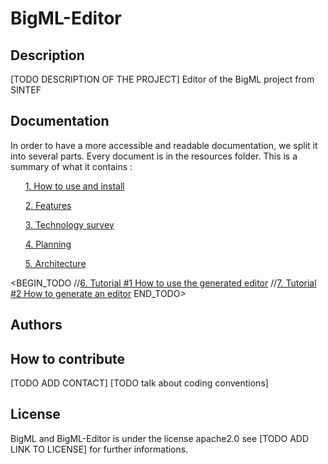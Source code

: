 # BigML-Editor
## Description
[TODO DESCRIPTION OF THE PROJECT]
Editor of the BigML project from SINTEF

## Documentation
In order to have a more accessible and readable documentation, we split it into several parts.
Every document is in the resources folder. This is a summary of what it contains :

&nbsp;&nbsp;&nbsp;&nbsp;&nbsp;&nbsp;[1. How to use and install ](./resources/how_to_use.md)

&nbsp;&nbsp;&nbsp;&nbsp;&nbsp;&nbsp;[2. Features ](./resources/features.md)

&nbsp;&nbsp;&nbsp;&nbsp;&nbsp;&nbsp;[3. Technology survey ](./resources/technology_survey.md)

&nbsp;&nbsp;&nbsp;&nbsp;&nbsp;&nbsp;[4. Planning ](./resources/planning.md)

&nbsp;&nbsp;&nbsp;&nbsp;&nbsp;&nbsp;[5. Architecture](./resources/architecture/md)


<BEGIN_TODO 
//[6. Tutorial #1 How to use the generated editor](../blob/master/LICENSE)
//[7. Tutorial #2 How to generate an editor](../blob/master/LICENSE)
END_TODO>


## Authors

## How to contribute

[TODO ADD CONTACT]
[TODO talk about coding conventions]

## License
BigML and BigML-Editor is under the license apache2.0 see
[TODO ADD LINK TO LICENSE] for further informations.


